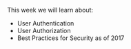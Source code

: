 This week we will learn about:

* User Authentication
* User Authorization
* Best Practices for Security as of 2017
